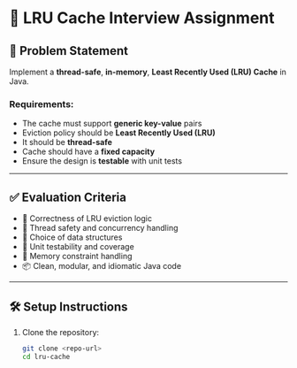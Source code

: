 # 🚀 LRU Cache Interview Assignment

## 🧩 Problem Statement

Implement a **thread-safe**, **in-memory**, **Least Recently Used (LRU) Cache** in Java.

### Requirements:
- The cache must support **generic key-value** pairs
- Eviction policy should be **Least Recently Used (LRU)**
- It should be **thread-safe**
- Cache should have a **fixed capacity**
- Ensure the design is **testable** with unit tests

---

## ✅ Evaluation Criteria

- 🔁 Correctness of LRU eviction logic
- 🔐 Thread safety and concurrency handling
- 🧠 Choice of data structures
- 🧪 Unit testability and coverage
- 📏 Memory constraint handling
- 📦 Clean, modular, and idiomatic Java code

---

## 🛠️ Setup Instructions

1. Clone the repository:
   ```bash
   git clone <repo-url>
   cd lru-cache
